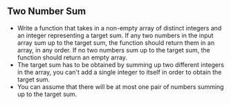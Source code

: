 ## Two Number Sum

- Write a function that takes in a non-empty array of distinct integers and an integer representing a target sum. If any two numbers in the input array sum up to the target sum, the function should return them in an array, in any order. If no two numbers sum up to the target sum, the function should return an empty array.
- The target sum has to be obtained by summing up two different integers in the array, you can't add a single integer to itself in order to obtain the target sum.
- You can assume that there will be at most one pair of numbers summing up to the target sum.